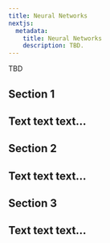 ```yaml
---
title: Neural Networks
nextjs:
  metadata:
    title: Neural Networks
    description: TBD.
---
```


TBD

<!-- 
# NIKKO WIP RESOURCES
# https://www.3blue1brown.com/lessons/neural-networks
-->

## Section 1
Text text text...
---

## Section 2
Text text text...
---

## Section 3
Text text text...
---


